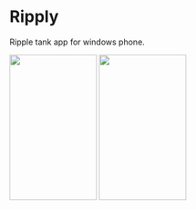 Ripply
======

Ripple tank app for windows phone.

<a target='_blank'><img src='https://fbcdn-sphotos-h-a.akamaihd.net/hphotos-ak-xpf1/v/t34.0-12/10429022_10203072753637610_1326256814_n.jpg?oh=081f0d657fb1fe4782c3207ff650bc06&oe=539AB5DA&__gda__=1402658635_3840b129a34a15739045e85aadbfdcf3' width=153 height=256></a> <a target='_blank'><img src='https://fbcdn-sphotos-h-a.akamaihd.net/hphotos-ak-xpf1/v/t34.0-12/10439660_10203077717961715_1519250241_n.jpg?oh=3e73421cf5748eb1bf93338c64954a16&oe=539AD44E&__gda__=1402653087_e8266dcaa3b4dbfc5e81e7c4deec2152' width=153 height=256></a>
